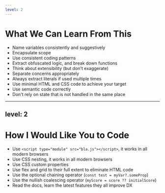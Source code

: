 ```yaml
---
level: 2
---
```


# What We Can Learn From This

- Name variables consistently and suggestively
- Encapsulate scope
- Use consistent coding patterns
- Extract obfuscated logic, and break down functions
- Think about extensibility (but <span v-mark.circle.orange>don't exaggerate</span>)
- Separate concerns appropriately
- Always extract literals if used multiple times
- Use minimal HTML and CSS code to achieve your target
- Use semantic code correctly
- Don't rely on state that is not handled in the same place

---
level: 2
---

# How I Would Like You to Code

<v-clicks>

- Use `<script type="module" src="bla.js"></script>`, it works in all modern browsers
- Use CSS nesting, it works in all modern browsers
- Use CSS custom properties
- Use flex and grid to their full extent to eliminate HTML code
- Use the optional chaining operator (`const test = myVar?.someProp`)
- Use the nullish coalescing operator (`myScore = score ?? initialScore`)
- Read the docs, learn the latest features they all improve DX

</v-clicks>

